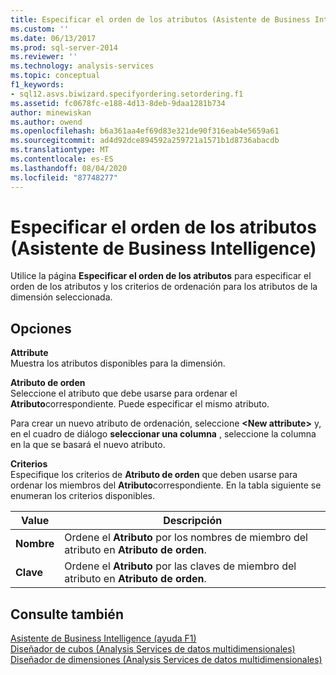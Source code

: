 ```yaml
---
title: Especificar el orden de los atributos (Asistente de Business Intelligence) | Microsoft Docs
ms.custom: ''
ms.date: 06/13/2017
ms.prod: sql-server-2014
ms.reviewer: ''
ms.technology: analysis-services
ms.topic: conceptual
f1_keywords:
- sql12.asvs.biwizard.specifyordering.setordering.f1
ms.assetid: fc0678fc-e188-4d13-8deb-9daa1281b734
author: minewiskan
ms.author: owend
ms.openlocfilehash: b6a361aa4ef69d83e321de90f316eab4e5659a61
ms.sourcegitcommit: ad4d92dce894592a259721a1571b1d8736abacdb
ms.translationtype: MT
ms.contentlocale: es-ES
ms.lasthandoff: 08/04/2020
ms.locfileid: "87748277"
---
```

# <a name="specify-attribute-ordering-business-intelligence-wizard"></a>Especificar el orden de los atributos (Asistente de Business Intelligence)
  Utilice la página **Especificar el orden de los atributos** para especificar el orden de los atributos y los criterios de ordenación para los atributos de la dimensión seleccionada.  
  
## <a name="options"></a>Opciones  
 **Attribute**  
 Muestra los atributos disponibles para la dimensión.  
  
 **Atributo de orden**  
 Seleccione el atributo que debe usarse para ordenar el **Atributo**correspondiente. Puede especificar el mismo atributo.  
  
 Para crear un nuevo atributo de ordenación, seleccione **\<New attribute>** y, en el cuadro de diálogo **seleccionar una columna** , seleccione la columna en la que se basará el nuevo atributo.  
  
 **Criterios**  
 Especifique los criterios de **Atributo de orden** que deben usarse para ordenar los miembros del **Atributo**correspondiente. En la tabla siguiente se enumeran los criterios disponibles.  
  
|Value|Descripción|  
|-----------|-----------------|  
|**Nombre**|Ordene el **Atributo** por los nombres de miembro del atributo en **Atributo de orden**.|  
|**Clave**|Ordene el **Atributo** por las claves de miembro del atributo en **Atributo de orden**.|  
  
## <a name="see-also"></a>Consulte también  
 [Asistente de Business Intelligence (ayuda F1)](business-intelligence-wizard-f1-help.md)   
 [Diseñador de cubos &#40;Analysis Services de datos multidimensionales&#41;](cube-designer-analysis-services-multidimensional-data.md)   
 [Diseñador de dimensiones &#40;Analysis Services de datos multidimensionales&#41;](dimension-designer-analysis-services-multidimensional-data.md)  
  
  
